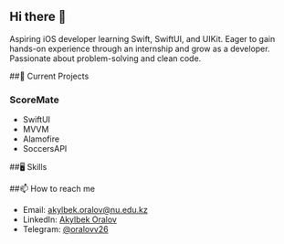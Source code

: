 ## Hi there 👋
Aspiring iOS developer learning Swift, SwiftUI, and UIKit. Eager to gain hands-on experience through an internship and grow as a developer. Passionate about problem-solving and clean code.

##🚀 Current Projects
### **ScoreMate**
- SwiftUI
- MVVM
- Alamofire
- SoccersAPI

##🖥 Skills

##📫 How to reach me
- Email: akylbek.oralov@nu.edu.kz
- LinkedIn: [Akylbek Oralov](https://www.linkedin.com/in/akylbek-oralov)
- Telegram: [@oralovv26](https://t.me/oralovv26)
